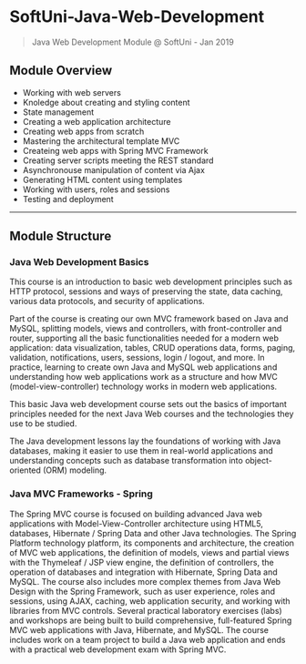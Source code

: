 # SoftUni-Java-Web-Development

> Java Web Development Module @ SoftUni - Jan 2019

## Module Overview
- Working with web servers
- Knoledge about creating and styling content
- State management
- Creating a web application architecture
- Creating web apps from scratch
- Mastering the architectural template MVC
- Createing web apps with Spring MVC Framework
- Creating server scripts meeting the REST standard
- Asynchronouse manipulation of content via Ajax
- Generating HTML content using templates
- Working with users, roles and sessions
- Testing and deployment

---

## Module Structure
### Java Web Development Basics
This course is an introduction to basic web development principles such as HTTP protocol, sessions and ways of preserving the state, data caching, various data protocols, and security of applications.

Part of the course is creating our own MVC framework based on Java and MySQL, splitting models, views and controllers, with front-controller and router, supporting all the basic functionalities needed for a modern web application: data visualization, tables, CRUD operations data, forms, paging, validation, notifications, users, sessions, login / logout, and more. In practice, learning to create own Java and MySQL web applications and understanding how web applications work as a structure and how MVC (model-view-controller) technology works in modern web applications.

This basic Java web development course sets out the basics of important principles needed for the next Java Web courses and the technologies they use to be studied.

The Java development lessons lay the foundations of working with Java databases, making it easier to use them in real-world applications and understanding concepts such as database transformation into object-oriented (ORM) modeling.


### Java MVC Frameworks - Spring
The Spring MVC course is focused on building advanced Java web applications with Model-View-Controller architecture using HTML5, databases, Hibernate / Spring Data and other Java technologies. The Spring Platform technology platform, its components and architecture, the creation of MVC web applications, the definition of models, views and partial views with the Thymeleaf / JSP view engine, the definition of controllers, the operation of databases and integration with Hibernate, Spring Data and MySQL. The course also includes more complex themes from Java Web Design with the Spring Framework, such as user experience, roles and sessions, using AJAX, caching, web application security, and working with libraries from MVC controls. Several practical laboratory exercises (labs) and workshops are being built to build comprehensive, full-featured Spring MVC web applications with Java, Hibernate, and MySQL. The course includes work on a team project to build a Java web application and ends with a practical web development exam with Spring MVC.
